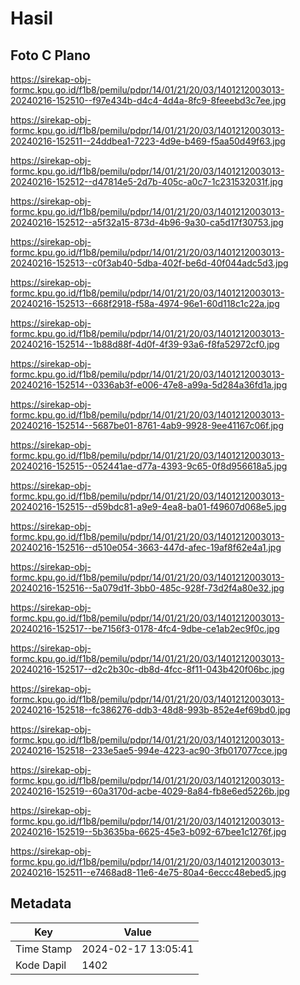 # Hasil

## Foto C Plano

https://sirekap-obj-formc.kpu.go.id/f1b8/pemilu/pdpr/14/01/21/20/03/1401212003013-20240216-152510--f97e434b-d4c4-4d4a-8fc9-8feeebd3c7ee.jpg

https://sirekap-obj-formc.kpu.go.id/f1b8/pemilu/pdpr/14/01/21/20/03/1401212003013-20240216-152511--24ddbea1-7223-4d9e-b469-f5aa50d49f63.jpg

https://sirekap-obj-formc.kpu.go.id/f1b8/pemilu/pdpr/14/01/21/20/03/1401212003013-20240216-152512--d47814e5-2d7b-405c-a0c7-1c231532031f.jpg

https://sirekap-obj-formc.kpu.go.id/f1b8/pemilu/pdpr/14/01/21/20/03/1401212003013-20240216-152512--a5f32a15-873d-4b96-9a30-ca5d17f30753.jpg

https://sirekap-obj-formc.kpu.go.id/f1b8/pemilu/pdpr/14/01/21/20/03/1401212003013-20240216-152513--c0f3ab40-5dba-402f-be6d-40f044adc5d3.jpg

https://sirekap-obj-formc.kpu.go.id/f1b8/pemilu/pdpr/14/01/21/20/03/1401212003013-20240216-152513--668f2918-f58a-4974-96e1-60d118c1c22a.jpg

https://sirekap-obj-formc.kpu.go.id/f1b8/pemilu/pdpr/14/01/21/20/03/1401212003013-20240216-152514--1b88d88f-4d0f-4f39-93a6-f8fa52972cf0.jpg

https://sirekap-obj-formc.kpu.go.id/f1b8/pemilu/pdpr/14/01/21/20/03/1401212003013-20240216-152514--0336ab3f-e006-47e8-a99a-5d284a36fd1a.jpg

https://sirekap-obj-formc.kpu.go.id/f1b8/pemilu/pdpr/14/01/21/20/03/1401212003013-20240216-152514--5687be01-8761-4ab9-9928-9ee41167c06f.jpg

https://sirekap-obj-formc.kpu.go.id/f1b8/pemilu/pdpr/14/01/21/20/03/1401212003013-20240216-152515--052441ae-d77a-4393-9c65-0f8d956618a5.jpg

https://sirekap-obj-formc.kpu.go.id/f1b8/pemilu/pdpr/14/01/21/20/03/1401212003013-20240216-152515--d59bdc81-a9e9-4ea8-ba01-f49607d068e5.jpg

https://sirekap-obj-formc.kpu.go.id/f1b8/pemilu/pdpr/14/01/21/20/03/1401212003013-20240216-152516--d510e054-3663-447d-afec-19af8f62e4a1.jpg

https://sirekap-obj-formc.kpu.go.id/f1b8/pemilu/pdpr/14/01/21/20/03/1401212003013-20240216-152516--5a079d1f-3bb0-485c-928f-73d2f4a80e32.jpg

https://sirekap-obj-formc.kpu.go.id/f1b8/pemilu/pdpr/14/01/21/20/03/1401212003013-20240216-152517--be7156f3-0178-4fc4-9dbe-ce1ab2ec9f0c.jpg

https://sirekap-obj-formc.kpu.go.id/f1b8/pemilu/pdpr/14/01/21/20/03/1401212003013-20240216-152517--d2c2b30c-db8d-4fcc-8f11-043b420f06bc.jpg

https://sirekap-obj-formc.kpu.go.id/f1b8/pemilu/pdpr/14/01/21/20/03/1401212003013-20240216-152518--fc386276-ddb3-48d8-993b-852e4ef69bd0.jpg

https://sirekap-obj-formc.kpu.go.id/f1b8/pemilu/pdpr/14/01/21/20/03/1401212003013-20240216-152518--233e5ae5-994e-4223-ac90-3fb017077cce.jpg

https://sirekap-obj-formc.kpu.go.id/f1b8/pemilu/pdpr/14/01/21/20/03/1401212003013-20240216-152519--60a3170d-acbe-4029-8a84-fb8e6ed5226b.jpg

https://sirekap-obj-formc.kpu.go.id/f1b8/pemilu/pdpr/14/01/21/20/03/1401212003013-20240216-152519--5b3635ba-6625-45e3-b092-67bee1c1276f.jpg

https://sirekap-obj-formc.kpu.go.id/f1b8/pemilu/pdpr/14/01/21/20/03/1401212003013-20240216-152511--e7468ad8-11e6-4e75-80a4-6eccc48ebed5.jpg


## Metadata

| Key        | Value               |
| ---------- | ------------------- |
| Time Stamp | 2024-02-17 13:05:41 |
| Kode Dapil | 1402                |




